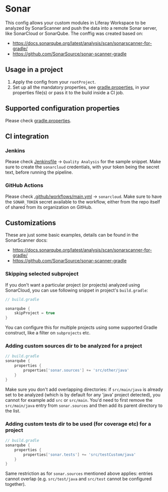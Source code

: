 # Sonar

This config allows your custom modules in Liferay Workspace to be analyzed by SonarScanner and push the data into a remote Sonar server, like SonarCloud or SonarQube. The conffig was created based on:
* https://docs.sonarqube.org/latest/analysis/scan/sonarscanner-for-gradle/
* https://github.com/SonarSource/sonar-scanner-gradle

## Usage in a project

1. Apply the config from your `rootProject`.
2. Set up all the mandatory properties, see [gradle.properties](gradle.properties), in your properties file(s) or pass it to the build inside a CI job.

## Supported configuration properties

Please check [gradle.properties](gradle.properties).

## CI integration

### Jenkins

Please check [Jenkinsfile](Jenkinsfile) -> `Quality Analysis` for the sample snippet. Make sure to create the `sonarcloud` credentials, with your token being the secret text, before running the pipeline.

### GitHub Actions

Please check [.github/workflows/main.yml](.github/workflows/main.yml) -> `sonarcloud`. Make sure to have the `SONAR_TOKEN` secret available to the workflow, either from the repo itself of shared from its organization on GitHub.

## Customizations

These are just some basic examples, details can be found in the SonarScanner docs:
* https://docs.sonarqube.org/latest/analysis/scan/sonarscanner-for-gradle/
* https://github.com/SonarSource/sonar-scanner-gradle

### Skipping selected subproject

If you don't want a particular project (or projects) analyzed using SonarCloud, you can use following snippet in project's `build.gradle`:
```groovy   
// build.gradle

sonarqube {
    skipProject = true
}
```

You can configure this for multiple projects using some supported Gradle construct, like a filter 
on `subprojects` etc. 

### Adding custom sources dir to be analyzed for a project

```groovy 
// build.gradle
sonarqube {
    properties {
        properties['sonar.sources'] += 'src/other/java'   
    }
}
```   

Make sure you don't add overlapping directories: if `src/main/java` is already set to be analyzed (which is by default for any 'java' project detected), you cannot for example add `src` or `src/main`. You'd need to first remove the `src/main/java` entry from `sonar.sources` and then add its parent directory to the list.

### Adding custom tests dir to be used (for coverage etc) for a project

```groovy 
// build.gradle
sonarqube {
    properties {
        properties['sonar.tests'] += 'src/testCustom/java'   
    }
}
```     

Same restriction as for `sonar.sources` mentioned above applies: entries cannot overlap (e.g. `src/test/java` and `src/test` cannot be configured together). 